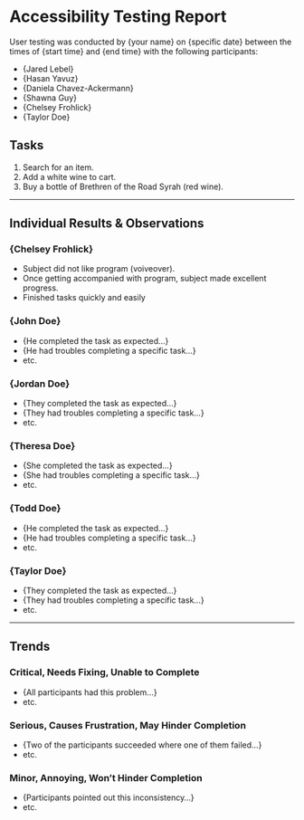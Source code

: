 # Accessibility Testing Report

User testing was conducted by {your name} on {specific date} between the times of {start time} and {end time} with the following participants:

- {Jared Lebel}
- {Hasan Yavuz}
- {Daniela Chavez-Ackermann}
- {Shawna Guy}
- {Chelsey Frohlick}
- {Taylor Doe}

## Tasks

1. Search for an item.
2. Add a white wine to cart.
3. Buy a bottle of Brethren of the Road Syrah (red wine).

---

## Individual Results & Observations

### {Chelsey Frohlick}

- Subject did not like program (voiveover).
- Once getting accompanied with program, subject made excellent progress. 
- Finished tasks quickly and easily

### {John Doe}

- {He completed the task as expected…}
- {He had troubles completing a specific task…}
- etc.

### {Jordan Doe}

- {They completed the task as expected…}
- {They had troubles completing a specific task…}
- etc.

### {Theresa Doe}

- {She completed the task as expected…}
- {She had troubles completing a specific task…}
- etc.

### {Todd Doe}

- {He completed the task as expected…}
- {He had troubles completing a specific task…}
- etc.

### {Taylor Doe}

- {They completed the task as expected…}
- {They had troubles completing a specific task…}
- etc.

---

## Trends

### Critical, Needs Fixing, Unable to Complete

- {All participants had this problem…}
- etc.

### Serious, Causes Frustration, May Hinder Completion

- {Two of the participants succeeded where one of them failed…}
- etc.

### Minor, Annoying, Won’t Hinder Completion

- {Participants pointed out this inconsistency…}
- etc.
